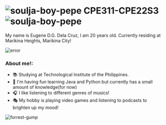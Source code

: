 # ![soulja-boy-pepe](https://github.com/delacruz-uge/CPE311-CPE22S3/assets/157375514/6452fb0b-1a17-45b8-a4b4-3c0e23a04c32) CPE311-CPE22S3 ![soulja-boy-pepe](https://github.com/delacruz-uge/CPE311-CPE22S3/assets/157375514/6452fb0b-1a17-45b8-a4b4-3c0e23a04c32)
My name is Eugene D.G. Dela Cruz, I am 20 years old. Currently residing at Marikina Heights, Marikina City!

![error](https://github.com/delacruz-uge/CPE311-CPE22S3/assets/157375514/7b9957f3-c034-4a80-a426-4924aa096667)


### About me!:
- :books: Studying at Technological Institute of the Philippines.
- :cowboy_hat_face: I'm having fun learning Java and Python but currently has a small amount of knowledge(for now)
- :headphones: I like listening to different genres of musics!
- :performing_arts:	My hobby is playing video games and listening to podcasts to brighten up my mood!

![forrest-gump](https://github.com/delacruz-uge/CPE311-CPE22S3/assets/157375514/e8079c04-831a-4015-abac-6430c65e73dc)

 
